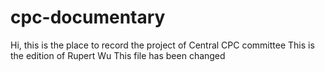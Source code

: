 # cpc-documentary
Hi, this is the place to record the project of Central CPC committee 
This is the edition of Rupert Wu
This file has been changed
